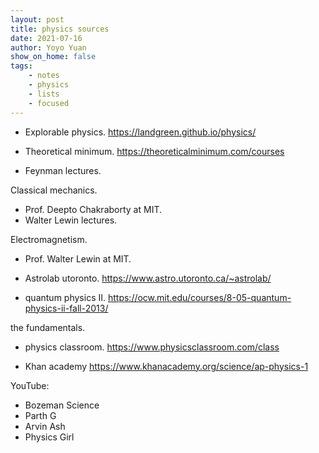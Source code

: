```yaml
---
layout: post
title: physics sources
date: 2021-07-16
author: Yoyo Yuan
show_on_home: false
tags:
    - notes
    - physics
    - lists
    - focused
---
```


- Explorable physics. https://landgreen.github.io/physics/

- Theoretical minimum.
https://theoreticalminimum.com/courses

- Feynman lectures.

Classical mechanics. 
- Prof. Deepto Chakraborty at MIT.
- Walter Lewin lectures.

Electromagnetism.
- Prof. Walter Lewin at MIT.

- Astrolab utoronto. https://www.astro.utoronto.ca/~astrolab/

- quantum physics II. https://ocw.mit.edu/courses/8-05-quantum-physics-ii-fall-2013/

the fundamentals.
- physics classroom. https://www.physicsclassroom.com/class

- Khan academy https://www.khanacademy.org/science/ap-physics-1
 

YouTube:
- Bozeman Science
- Parth G
- Arvin Ash
- Physics Girl